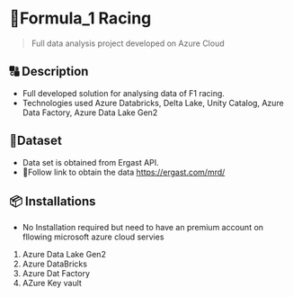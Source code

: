 # 🚗Formula_1 Racing #
>Full data analysis project developed on Azure Cloud
## 🔠 Description ##
- Full developed solution for analysing data of F1 racing.
- Technologies used Azure Databricks, Delta Lake, Unity Catalog, Azure Data Factory, Azure Data Lake Gen2
## 📖Dataset ##
- Data set is obtained from Ergast API.
- :bookmark:Follow link to obtain the data
<https://ergast.com/mrd/>
## 📦 Installations ##
- No Installation required but need to have an premium account on fllowing microsoft azure cloud servies
1. Azure Data Lake Gen2
2. Azure DataBricks
3. Azure Dat Factory
4. AZure Key vault
